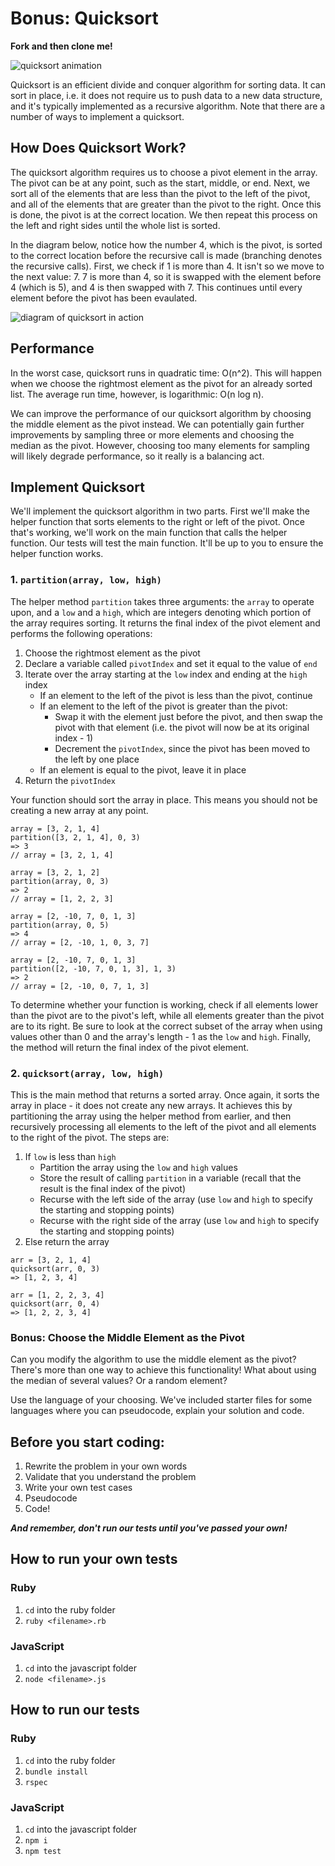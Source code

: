 # Bonus: Quicksort

**Fork and then clone me!**

![quicksort animation](./quick_sort_partition_animation.gif)

Quicksort is an efficient divide and conquer algorithm for sorting data. It can sort in place, i.e. it does not require us to push data to a new data structure, and it's typically implemented as a recursive algorithm. Note that there are a number of ways to implement a quicksort.

## How Does Quicksort Work?

The quicksort algorithm requires us to choose a pivot element in the array. The pivot can be at any point, such as the start, middle, or end. Next, we sort all of the elements that are less than the pivot to the left of the pivot, and all of the elements that are greater than the pivot to the right. Once this is done, the pivot is at the correct location. We then repeat this process on the left and right sides until the whole list is sorted. 

In the diagram below, notice how the number 4, which is the pivot, is sorted to the correct location before the recursive call is made (branching denotes the recursive calls). First, we check if 1 is more than 4. It isn't so we move to the next value: 7. 7 is more than 4, so it is swapped with the element before 4 (which is 5), and 4 is then swapped with 7. This continues until every element before the pivot has been evaulated.

![diagram of quicksort in action](./quicksort_diagram.png)

## Performance

In the worst case, quicksort runs in quadratic time: O(n^2). This will happen when we choose the rightmost element as the pivot for an already sorted list. The average run time, however, is logarithmic: O(n log n). 

We can improve the performance of our quicksort algorithm by choosing the middle element as the pivot instead. We can potentially gain further improvements by sampling three or more elements and choosing the median as the pivot. However, choosing too many elements for sampling will likely degrade performance, so it really is a balancing act.

## Implement Quicksort

We'll implement the quicksort algorithm in two parts. First we'll make the helper function that sorts elements to the right or left of the pivot. Once that's working, we'll work on the main function that calls the helper function. Our tests will test the main function. It'll be up to you to ensure the helper function works.

### 1. `partition(array, low, high)`

The helper method `partition` takes three arguments: the `array` to operate upon, and a `low` and a `high`, which are integers denoting which portion of the array requires sorting. It returns the final index of the pivot element and performs the following operations:

1. Choose the rightmost element as the pivot 
2. Declare a variable called `pivotIndex` and set it equal to the value of `end`
3. Iterate over the array starting at the `low` index and ending at the `high` index
    * If an element to the left of the pivot is less than the pivot, continue
    * If an element to the left of the pivot is greater than the pivot: 
        * Swap it with the element just before the pivot, and then swap the pivot with that element (i.e. the pivot will now be at its original index - 1)
        * Decrement the `pivotIndex`, since the pivot has been moved to the left by one place
    * If an element is equal to the pivot, leave it in place
4. Return the `pivotIndex`

Your function should sort the array in place. This means you should not be creating a new array at any point.

```
array = [3, 2, 1, 4]
partition([3, 2, 1, 4], 0, 3)
=> 3
// array = [3, 2, 1, 4]

array = [3, 2, 1, 2]
partition(array, 0, 3)
=> 2
// array = [1, 2, 2, 3]

array = [2, -10, 7, 0, 1, 3]
partition(array, 0, 5)
=> 4
// array = [2, -10, 1, 0, 3, 7]

array = [2, -10, 7, 0, 1, 3]
partition([2, -10, 7, 0, 1, 3], 1, 3)
=> 2
// array = [2, -10, 0, 7, 1, 3]
```

To determine whether your function is working, check if all elements lower than the pivot are to the pivot's left, while all elements greater than the pivot are to its right. Be sure to look at the correct subset of the array when using values other than 0 and the array's length - 1 as the `low` and `high`. Finally, the method will return the final index of the pivot element.

### 2. `quicksort(array, low, high)`

This is the main method that returns a sorted array. Once again, it sorts the array in place - it does not create any new arrays. It achieves this by partitioning the array using the helper method from earlier, and then recursively processing all elements to the left of the pivot and all elements to the right of the pivot. The steps are:

1. If `low` is less than `high`
    * Partition the array using the `low` and `high` values
    * Store the result of calling `partition` in a variable (recall that the result is the final index of the pivot)
    * Recurse with the left side of the array (use `low` and `high` to specify the starting and stopping points)
    * Recurse with the right side of the array (use `low` and `high` to specify the starting and stopping points)
2. Else return the array

```
arr = [3, 2, 1, 4]
quicksort(arr, 0, 3)
=> [1, 2, 3, 4]

arr = [1, 2, 2, 3, 4]
quicksort(arr, 0, 4)
=> [1, 2, 2, 3, 4]
```

### Bonus: Choose the Middle Element as the Pivot

Can you modify the algorithm to use the middle element as the pivot? There's more than one way to achieve this functionality! What about using the median of several values? Or a random element?

Use the language of your choosing. We've included starter files for some languages where you can pseudocode, explain your solution and code.

## Before you start coding:

1. Rewrite the problem in your own words
2. Validate that you understand the problem
3. Write your own test cases
4. Pseudocode
5. Code!

**_And remember, don't run our tests until you've passed your own!_**

## How to run your own tests

### Ruby

1. `cd` into the ruby folder
2. `ruby <filename>.rb`

### JavaScript

1. `cd` into the javascript folder
2. `node <filename>.js`

## How to run our tests

### Ruby

1. `cd` into the ruby folder
2. `bundle install`
3. `rspec`

### JavaScript

1. `cd` into the javascript folder
2. `npm i`
3. `npm test`
